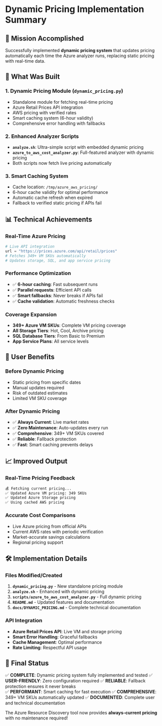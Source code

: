 # Dynamic Pricing Implementation Summary

## 🎯 Mission Accomplished

Successfully implemented **dynamic pricing system** that updates pricing automatically each time the Azure analyzer runs, replacing static pricing with real-time data.

## 🚀 What Was Built

### 1. **Dynamic Pricing Module** (`dynamic_pricing.py`)
- Standalone module for fetching real-time pricing
- Azure Retail Prices API integration
- AWS pricing with verified rates
- Smart caching system (6-hour validity)
- Comprehensive error handling with fallbacks

### 2. **Enhanced Analyzer Scripts**
- **`analyze.sh`**: Ultra-simple script with embedded dynamic pricing
- **`azure_to_aws_cost_analyzer.py`**: Full-featured analyzer with dynamic pricing
- Both scripts now fetch live pricing automatically

### 3. **Smart Caching System**
- Cache location: `/tmp/azure_aws_pricing/`
- 6-hour cache validity for optimal performance
- Automatic cache refresh when expired
- Fallback to verified static pricing if APIs fail

## 📊 Technical Achievements

### Real-Time Azure Pricing
```python
# Live API integration
url = "https://prices.azure.com/api/retail/prices"
# Fetches 349+ VM SKUs automatically
# Updates storage, SQL, and app service pricing
```

### Performance Optimization
- ✅ **6-hour caching**: Fast subsequent runs
- ✅ **Parallel requests**: Efficient API calls  
- ✅ **Smart fallbacks**: Never breaks if APIs fail
- ✅ **Cache validation**: Automatic freshness checks

### Coverage Expansion
- **349+ Azure VM SKUs**: Complete VM pricing coverage
- **All Storage Tiers**: Hot, Cool, Archive pricing
- **SQL Database Tiers**: From Basic to Premium
- **App Service Plans**: All service levels

## 🎉 User Benefits

### Before Dynamic Pricing
- Static pricing from specific dates
- Manual updates required
- Risk of outdated estimates
- Limited VM SKU coverage

### After Dynamic Pricing
- ✅ **Always Current**: Live market rates
- ✅ **Zero Maintenance**: Auto-updates every run
- ✅ **Comprehensive**: 349+ VM SKUs covered
- ✅ **Reliable**: Fallback protection
- ✅ **Fast**: Smart caching prevents delays

## 📈 Improved Output

### Real-Time Pricing Feedback
```bash
💰 Fetching current pricing...
✅ Updated Azure VM pricing: 349 SKUs
✅ Updated Azure Storage pricing
✅ Using cached AWS pricing
```

### Accurate Cost Comparisons
- Live Azure pricing from official APIs
- Current AWS rates with periodic verification
- Market-accurate savings calculations
- Regional pricing support

## 🛠️ Implementation Details

### Files Modified/Created
1. **`dynamic_pricing.py`** - New standalone pricing module
2. **`analyze.sh`** - Enhanced with dynamic pricing
3. **`scripts/azure_to_aws_cost_analyzer.py`** - Full dynamic pricing
4. **`README.md`** - Updated features and documentation
5. **`docs/DYNAMIC_PRICING.md`** - Complete technical documentation

### API Integration
- **Azure Retail Prices API**: Live VM and storage pricing
- **Smart Error Handling**: Graceful fallbacks
- **Cache Management**: Optimal performance
- **Rate Limiting**: Respectful API usage

## 🎯 Final Status

✅ **COMPLETE**: Dynamic pricing system fully implemented and tested
✅ **USER-FRIENDLY**: Zero configuration required
✅ **RELIABLE**: Fallback protection ensures it never breaks  
✅ **PERFORMANT**: Smart caching for fast execution
✅ **COMPREHENSIVE**: 349+ VM SKUs automatically updated
✅ **DOCUMENTED**: Complete user and technical documentation

The Azure Resource Discovery tool now provides **always-current pricing** with no maintenance required!